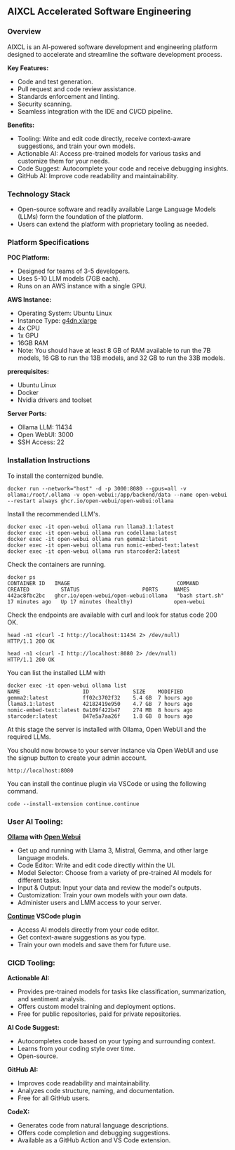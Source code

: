 ## AIXCL Accelerated Software Engineering

### Overview

AIXCL is an AI-powered software development and engineering platform designed to accelerate and streamline the software development process.

**Key Features:**

- Code and test generation.
- Pull request and code review assistance.
- Standards enforcement and linting.
- Security scanning.
- Seamless integration with the IDE and CI/CD pipeline.

**Benefits:**

- Tooling: Write and edit code directly, receive context-aware suggestions, and train your own models.
- Actionable AI: Access pre-trained models for various tasks and customize them for your needs.
- Code Suggest: Autocomplete your code and receive debugging insights.
- GitHub AI: Improve code readability and maintainability.

### Technology Stack

- Open-source software and readily available Large Language Models (LLMs) form the foundation of the platform.
- Users can extend the platform with proprietary tooling as needed.


### Platform Specifications

**POC Platform:**

- Designed for teams of 3-5 developers.
- Uses 5-10 LLM models (7GB each).
- Runs on an AWS instance with a single GPU.


**AWS Instance:**

- Operating System: Ubuntu Linux
- Instance Type: [g4dn.xlarge](https://aws.amazon.com/ec2/instance-types/g4/)
- 4x CPU
- 1x GPU
- 16GB RAM
- Note: You should have at least 8 GB of RAM available to run the 7B models, 16 GB to run the 13B models, and 32 GB to run the 33B models.

**prerequisites:**

- Ubuntu Linux
- Docker
- Nvidia drivers and toolset

**Server Ports:**

- Ollama LLM: 11434
- Open WebUI: 3000
- SSH Access: 22

### Installation Instructions

To install the conternized bundle.
```
docker run --network="host" -d -p 3000:8080 --gpus=all -v ollama:/root/.ollama -v open-webui:/app/backend/data --name open-webui --restart always ghcr.io/open-webui/open-webui:ollama
```

Install the recommended LLM's.
```
docker exec -it open-webui ollama run llama3.1:latest
docker exec -it open-webui ollama run codellama:latest
docker exec -it open-webui ollama run gemma2:latest
docker exec -it open-webui ollama run nomic-embed-text:latest
docker exec -it open-webui ollama run starcoder2:latest
```

Check the containers are running.
```
docker ps
CONTAINER ID   IMAGE                                  COMMAND           CREATED          STATUS                    PORTS     NAMES
442ac8fbc2bc   ghcr.io/open-webui/open-webui:ollama   "bash start.sh"   17 minutes ago   Up 17 minutes (healthy)             open-webui
```

Check the endpoints are available with curl and look for status code 200 OK.
```
head -n1 <(curl -I http://localhost:11434 2> /dev/null)
HTTP/1.1 200 OK

head -n1 <(curl -I http://localhost:8080 2> /dev/null)
HTTP/1.1 200 OK
```

You can list the installed LLM with
```
docker exec -it open-webui ollama list
NAME                    ID              SIZE    MODIFIED    
gemma2:latest           ff02c3702f32    5.4 GB  7 hours ago
llama3.1:latest         42182419e950    4.7 GB  7 hours ago
nomic-embed-text:latest 0a109f422b47    274 MB  8 hours ago
starcoder:latest        847e5a7aa26f    1.8 GB  8 hours ago
```

At this stage the server is installed with Ollama, Open WebUI and the required LLMs.

You should now browse to your server instance via Open WebUI and use the signup button to create your admin account.
```
http://localhost:8080 
```

You can install the continue plugin via VSCode or using the following command.
```
code --install-extension continue.continue
```

### User AI Tooling:

**[Ollama](https://github.com/ollama/ollama) with [Open Webui](https://github.com/open-webui/open-webui)**

- Get up and running with Llama 3, Mistral, Gemma, and other large language models.
- Code Editor: Write and edit code directly within the UI.
- Model Selector: Choose from a variety of pre-trained AI models for different tasks.
- Input & Output: Input your data and review the model's outputs.
- Customization: Train your own models with your own data.
- Administer users and LMM access to your server.

**[Continue](https://docs.continue.dev/quickstart) VSCode plugin**

- Access AI models directly from your code editor.
- Get context-aware suggestions as you type.
- Train your own models and save them for future use.


### CICD Tooling:

**Actionable AI:**

- Provides pre-trained models for tasks like classification, summarization, and sentiment analysis.
- Offers custom model training and deployment options.
- Free for public repositories, paid for private repositories.


**AI Code Suggest:**

- Autocompletes code based on your typing and surrounding context.
- Learns from your coding style over time.
- Open-source.


**GitHub AI:**

- Improves code readability and maintainability.
- Analyzes code structure, naming, and documentation.
- Free for all GitHub users.


**CodeX:**

- Generates code from natural language descriptions.
- Offers code completion and debugging suggestions.
- Available as a GitHub Action and VS Code extension.
